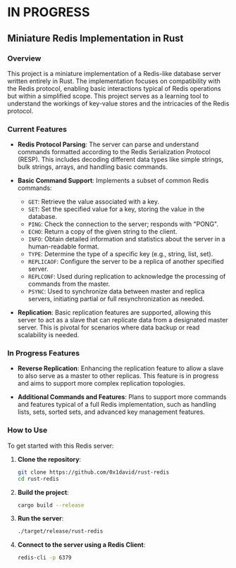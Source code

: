 # IN PROGRESS 

## Miniature Redis Implementation in Rust

### Overview

This project is a miniature implementation of a Redis-like database server written entirely in Rust. The implementation focuses on compatibility with the Redis protocol, enabling basic interactions typical of Redis operations but within a simplified scope. This project serves as a learning tool to understand the workings of key-value stores and the intricacies of the Redis protocol.

### Current Features

- **Redis Protocol Parsing**: The server can parse and understand commands formatted according to the Redis Serialization Protocol (RESP). This includes decoding different data types like simple strings, bulk strings, arrays, and handling basic commands.

- **Basic Command Support**: Implements a subset of common Redis commands:
  - `GET`: Retrieve the value associated with a key.
  - `SET`: Set the specified value for a key, storing the value in the database.
  - `PING`: Check the connection to the server; responds with "PONG".
  - `ECHO`: Return a copy of the given string to the client.
  - `INFO`: Obtain detailed information and statistics about the server in a human-readable format.
  - `TYPE`: Determine the type of a specific key (e.g., string, list, set).
  - `REPLICAOF`: Configure the server to be a replica of another specified server.
  - `REPLCONF`: Used during replication to acknowledge the processing of commands from the master.
  - `PSYNC`: Used to synchronize data between master and replica servers, initiating partial or full resynchronization as needed.

- **Replication**: Basic replication features are supported, allowing this server to act as a slave that can replicate data from a designated master server. This is pivotal for scenarios where data backup or read scalability is needed.

### In Progress Features

- **Reverse Replication**: Enhancing the replication feature to allow a slave to also serve as a master to other replicas. This feature is in progress and aims to support more complex replication topologies.

- **Additional Commands and Features**: Plans to support more commands and features typical of a full Redis implementation, such as handling lists, sets, sorted sets, and advanced key management features.

### How to Use

To get started with this Redis server:

1. **Clone the repository**:
   ```bash
   git clone https://github.com/0x1david/rust-redis
   cd rust-redis
   ```
2. **Build the project**:
   ```bash
   cargo build --release
   ```
3. **Run the server**:
   ```bash
   ./target/release/rust-redis
   ```
4. **Connect to the server using a Redis Client**:
   ```bash
   redis-cli -p 6379
   ```
